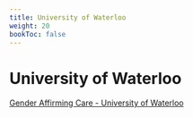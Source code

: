 ```yaml
---
title: University of Waterloo
weight: 20
bookToc: false
---
```


# University of Waterloo

[Gender Affirming Care - University of Waterloo](https://uwaterloo.ca/campus-wellness/health-services/student-medical-clinic/gender-affirming-care)